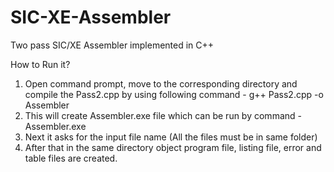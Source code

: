 # SIC-XE-Assembler
Two pass SIC/XE Assembler implemented in C++ 

How to Run it?
1. Open command prompt, move to the corresponding directory and compile the Pass2.cpp by using following command - 
                                             g++ Pass2.cpp -o Assembler
2. This will create Assembler.exe file which can be run by command - 
                                                   Assembler.exe
3. Next it asks for the input file name (All the files must be in same folder)
4. After that in the same directory object program file, listing file, error and table files are created.
